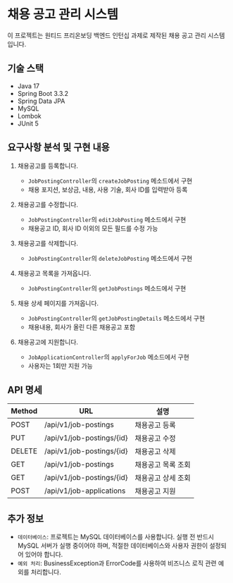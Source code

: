 # 채용 공고 관리 시스템

이 프로젝트는 원티드 프리온보딩 백엔드 인턴십 과제로 제작된 채용 공고 관리 시스템입니다.

## 기술 스택

- Java 17
- Spring Boot 3.3.2
- Spring Data JPA
- MySQL
- Lombok
- JUnit 5

## 요구사항 분석 및 구현 내용

1. 채용공고를 등록합니다.
    - `JobPostingController`의 `createJobPosting` 메소드에서 구현
    - 채용 포지션, 보상금, 내용, 사용 기술, 회사 ID를 입력받아 등록

2. 채용공고를 수정합니다.
    - `JobPostingController`의 `editJobPosting` 메소드에서 구현
    - 채용공고 ID, 회사 ID 이외의 모든 필드를 수정 가능

3. 채용공고를 삭제합니다.
    - `JobPostingController`의 `deleteJobPosting` 메소드에서 구현

4. 채용공고 목록을 가져옵니다.
    - `JobPostingController`의 `getJobPostings` 메소드에서 구현

5. 채용 상세 페이지를 가져옵니다.
    - `JobPostingController`의 `getJobPostingDetails` 메소드에서 구현
    - 채용내용, 회사가 올린 다른 채용공고 포함

6. 채용공고에 지원합니다.
    - `JobApplicationController`의 `applyForJob` 메소드에서 구현
    - 사용자는 1회만 지원 가능

## API 명세

| Method | URL | 설명 |
|--------|-----|------|
| POST | /api/v1/job-postings | 채용공고 등록 |
| PUT | /api/v1/job-postings/{id} | 채용공고 수정 |
| DELETE | /api/v1/job-postings/{id} | 채용공고 삭제 |
| GET | /api/v1/job-postings | 채용공고 목록 조회 |
| GET | /api/v1/job-postings/{id} | 채용공고 상세 조회 |
| POST | /api/v1/job-applications | 채용공고 지원 |

## 추가 정보

- `데이터베이스`: 프로젝트는 MySQL 데이터베이스를 사용합니다. 실행 전 반드시 MySQL 서버가 실행 중이어야 하며, 적절한 데이터베이스와 사용자 권한이 설정되어 있어야 합니다.
- `예외 처리`: BusinessException과 ErrorCode를 사용하여 비즈니스 로직 관련 예외를 처리합니다.

